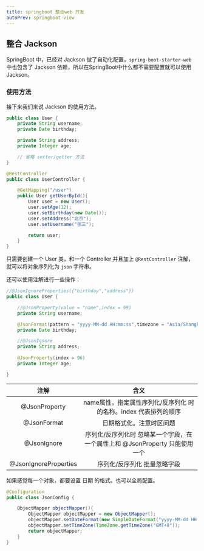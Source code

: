 ```yaml
---
title: springboot 整合web 开发
autoPrev: springboot-view
---
```


## 整合 Jackson
SpringBoot 中，已经对 Jackson 做了自动化配置，`spring-boot-starter-web` 中也包含了 Jackson 依赖，所以在SpringBoot中什么都不需要配置就可以使用 Jackson。

### 使用方法
接下来我们来说 Jackson 的使用方法。

```java
public class User {
    private String username;
    private Date birthday;

    private String address;
    private Integer age;

    // 省略 setter/getter 方法
}
```

```java
@RestController
public class UserController {

    @GetMapping("/user")
    public User getUserById(){
        User user = new User();
        user.setAge(12);
        user.setBirthday(new Date());
        user.setAddress("北京");
        user.setUsername("张三");

        return user;
    }
}
```

只需要创建一个 User 类，和一个 Controller 并且加上 `@RestController` 注解，就可以将对象序列化为 `json` 字符串。

还可以使用注解进行一些操作：

```java
//@JsonIgnoreProperties({"birthday","address"})
public class User {

    //@JsonProperty(value = "name",index = 99)
    private String username;

    @JsonFormat(pattern = "yyyy-MM-dd HH:mm:ss",timezone = "Asia/Shanghai")
    private Date birthday;

    //@JsonIgnore
    private String address;
    
    @JsonProperty(index = 96)
    private Integer age;

}
```

|  注解  |  含义  |
|:-----:|:----:|
|@JsonProperty| name属性，指定属性序列化/反序列化 时的名称。index 代表排列的顺序 |
| @JsonFormat| 日期格式化。注意时区问题 |
|@JsonIgnore| 序列化/反序列化时 忽略某一个字段，在一个属性上和 @JsonProperty 只能使用一个 |
|@JsonIgnoreProperties|序列化/反序列化 批量忽略字段|

如果感觉每一个对象，都要设置 日期 的格式。也可以全局配置。

```java
@Configuration
public class JsonConfig {

    ObjectMapper objectMapper(){
        ObjectMapper objectMapper = new ObjectMapper();
        objectMapper.setDateFormat(new SimpleDateFormat("yyyy-MM-dd HH:mm:ss"));
        objectMapper.setTimeZone(TimeZone.getTimeZone("GMT+8"));
        return objectMapper;
    }
}
```